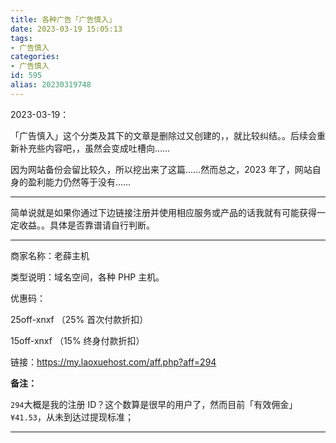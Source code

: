 ```yaml
---
title: 各种广告「广告慎入」
date: 2023-03-19 15:05:13
tags:
- 广告慎入
categories:
- 广告慎入
id: 595
alias: 20230319748
---
```


2023-03-19：

「广告慎入」这个分类及其下的文章是删除过又创建的，，就比较纠结。。后续会重新补充些内容吧，，虽然会变成吐槽向……

因为网站备份会留比较久，所以挖出来了这篇……然而总之，2023 年了，网站自身的盈利能力仍然等于没有……

----------------

简单说就是如果你通过下边链接注册并使用相应服务或产品的话我就有可能获得一定收益。。具体是否靠谱请自行判断。

----------

商家名称：老薛主机

类型说明：域名空间，各种 PHP 主机。

优惠码：

25off-xnxf （25% 首次付款折扣）

15off-xnxf （15% 终身付款折扣）

链接：https://my.laoxuehost.com/aff.php?aff=294

**备注：**

`294`大概是我的注册 ID？这个数算是很早的用户了，然而目前「有效佣金」`¥41.53`，从未到达过提现标准；

-----------

<!-- 商家名称：AdFly

类型说明：提供网址缩短服务，并且按短址被访问的次数支付广告费（转址网赚什么的）

链接：http://adf.ly/?id=8520811

---------- -->

<!--595-->
